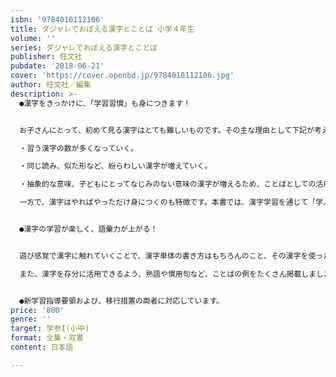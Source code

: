 ```yaml
---
isbn: '9784010112106'
title: ダジャレでおぼえる漢字とことば 小学４年生
volume: ''
series: ダジャレでおぼえる漢字とことば
publisher: 旺文社
pubdate: '2018-06-21'
cover: 'https://cover.openbd.jp/9784010112106.jpg'
author: 旺文社／編集
description: >-
  ●漢字をきっかけに、「学習習慣」も身につきます！


  お子さんにとって、初めて見る漢字はとても難しいものです。その主な理由として下記が考えられます。

  ・習う漢字の数が多くなっていく。

  ・同じ読み、似た形など、紛らわしい漢字が増えていく。

  ・抽象的な意味、子どもにとってなじみのない意味の漢字が増えるため、ことばとしての活用が難しい。

  一方で、漢字はやればやっただけ身につくのも特徴です。本書では、漢字学習を通じて「学ぶ楽しさや意欲」を上げる工夫をちりばめました。


  ●漢字の学習が楽しく、語彙力が上がる！


  遊び感覚で漢字に触れていくことで、漢字単体の書き方はもちろんのこと、その漢字を使った例文をダジャレにすることで、楽しく語彙が身につきます。

  また、漢字を存分に活用できるよう、熟語や慣用句など、ことばの例をたくさん掲載しました。書き順は省略せずに１画１画全て掲載するなど、お子さんがひとりでも理解できるような丁寧なつくりになっています。


  ●新学習指導要領および、移行措置の両者に対応しています。
price: '800'
genre: ''
target: 学参I(小中)
format: 全集・双書
content: 日本語

---
```

